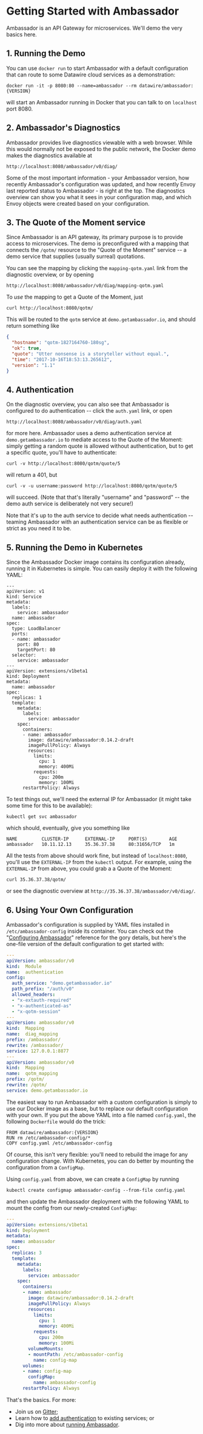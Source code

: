 # Getting Started with Ambassador

Ambassador is an API Gateway for microservices. We'll demo the very basics here.

## 1. Running the Demo

You can use `docker run` to start Ambassador with a default configuration that can route to some Datawire cloud services as a demonstration:

```shell
docker run -it -p 8080:80 --name=ambassador --rm datawire/ambassador:{VERSION}
```

will start an Ambassador running in Docker that you can talk to on `localhost` port 8080.

## 2. Ambassador's Diagnostics

Ambassador provides live diagnostics viewable with a web browser. While this would normally not be exposed to the public network, the Docker demo makes the diagnostics available at

`http://localhost:8080/ambassador/v0/diag/`

Some of the most important information - your Ambassador version, how recently Ambassador's configuration was updated, and how recently Envoy last reported status to Ambassador - is right at the top. The diagnostics overview can show you what it sees in your configuration map, and which Envoy objects were created based on your configuration.

## 3. The Quote of the Moment service

Since Ambassador is an API gateway, its primary purpose is to provide access to microservices. The demo is preconfigured with a mapping that connects the `/qotm/` resource to the "Quote of the Moment" service -- a demo service that supplies (usually surreal) quotations.

You can see the mapping by clicking the `mapping-qotm.yaml` link from the diagnostic overview, or by opening

`http://localhost:8080/ambassador/v0/diag/mapping-qotm.yaml`

To _use_ the mapping to get a Quote of the Moment, just

```shell
curl http://localhost:8080/qotm/
```

This will be routed to the `qotm` service at `demo.getambassador.io`, and should return something like

```json
{
  "hostname": "qotm-1827164760-180sg",
  "ok": true,
  "quote": "Utter nonsense is a storyteller without equal.",
  "time": "2017-10-16T18:53:13.265612",
  "version": "1.1"
}
```

## 4. Authentication

On the diagnostic overview, you can also see that Ambassador is configured to do authentication -- click the `auth.yaml` link, or open

`http://localhost:8080/ambassador/v0/diag/auth.yaml`

for more here. Ambassador uses a demo authentication service at `demo.getambassador.io` to mediate access to the Quote of the Moment: simply getting a random quote is allowed without authentication, but to get a specific quote, you'll have to authenticate:

```shell
curl -v http://localhost:8080/qotm/quote/5
```

will return a 401, but

```shell
curl -v -u username:password http://localhost:8080/qotm/quote/5
```

will succeed. (Note that that's literally "username" and "password" -- the demo auth service is deliberately not very secure!)

Note that it's up to the auth service to decide what needs authentication -- teaming Ambassador with an authentication service can be as flexible or strict as you need it to be.

## 5. Running the Demo in Kubernetes

Since the Ambassador Docker image contains its configuration already, running it in Kubernetes is simple. You can easily deploy it with the following YAML:

```shell
---
apiVersion: v1
kind: Service
metadata:
  labels:
    service: ambassador
  name: ambassador
spec:
  type: LoadBalancer
  ports:
  - name: ambassador
    port: 80
    targetPort: 80
  selector:
    service: ambassador
---
apiVersion: extensions/v1beta1
kind: Deployment
metadata:
  name: ambassador
spec:
  replicas: 1
  template:
    metadata:
      labels:
        service: ambassador
    spec:
      containers:
      - name: ambassador
        image: datawire/ambassador:0.14.2-draft
        imagePullPolicy: Always
        resources:
          limits:
            cpu: 1
            memory: 400Mi
          requests:
            cpu: 200m
            memory: 100Mi
      restartPolicy: Always
``` 

To test things out, we'll need the external IP for Ambassador (it might take some time for this to be available):

```shell
kubectl get svc ambassador
```

which should, eventually, give you something like

```
NAME         CLUSTER-IP      EXTERNAL-IP     PORT(S)        AGE
ambassador   10.11.12.13     35.36.37.38     80:31656/TCP   1m
```

All the tests from above should work fine, but instead of `localhost:8080`, you'll use the `EXTERNAL-IP` from the `kubectl` output. For example, using the `EXTERNAL-IP` from above, you could grab a a Quote of the Moment:

```shell
curl 35.36.37.38/qotm/
```

or see the diagnostic overview at `http://35.36.37.38/ambassador/v0/diag/`.

## 6. Using Your Own Configuration

Ambassador's configuration is supplied by YAML files installed in `/etc/ambassador-config` inside its container. You can check out the "[Configuring Ambassador](reference/configuration.md)" reference for the gory details, but here's the one-file version of the default configuration to get started with:

```yaml
---
apiVersion: ambassador/v0
kind:  Module
name:  authentication
config:
  auth_service: "demo.getambassador.io"
  path_prefix: "/auth/v0"
  allowed_headers:
  - "x-extauth-required"
  - "x-authenticated-as"
  - "x-qotm-session"
---
apiVersion: ambassador/v0
kind:  Mapping
name:  diag_mapping
prefix: /ambassador/
rewrite: /ambassador/
service: 127.0.0.1:8877
---
apiVersion: ambassador/v0
kind:  Mapping
name:  qotm_mapping
prefix: /qotm/
rewrite: /qotm/
service: demo.getambassador.io
```

The easiest way to run Ambassador with a custom configuration is simply to use our Docker image as a base, but to replace our default configuration with your own. If you put the above YAML into a file named `config.yaml`, the following `Dockerfile` would do the trick:

```shell
FROM datawire/ambassador:{VERSION}
RUN rm /etc/ambassador-config/*
COPY config.yaml /etc/ambassador-config
```

Of course, this isn't very flexible: you'll need to rebuild the image for any configuration change. With Kubernetes, you can do better by mounting the configuration from a `ConfigMap`. 

Using `config.yaml` from above, we can create a `ConfigMap` by running

```shell
kubectl create configmap ambassador-config --from-file config.yaml
```

and then update the Ambassador deployment with the following YAML to mount the config from our newly-created `ConfigMap`:

```yaml
---
apiVersion: extensions/v1beta1
kind: Deployment
metadata:
  name: ambassador
spec:
  replicas: 3
  template:
    metadata:
      labels:
        service: ambassador
    spec:
      containers:
      - name: ambassador
        image: datawire/ambassador:0.14.2-draft
        imagePullPolicy: Always
        resources:
          limits:
            cpu: 1
            memory: 400Mi
          requests:
            cpu: 200m
            memory: 100Mi
        volumeMounts:
        - mountPath: /etc/ambassador-config
          name: config-map
      volumes:
      - name: config-map
        configMap:
          name: ambassador-config
      restartPolicy: Always
```

That's the basics. For more:

- Join us on [Gitter](https://gitter.im/datawire/ambassador);
- Learn how to [add authentication](auth-tutorial.md) to existing services; or
- Dig into more about [running Ambassador](running.md).
